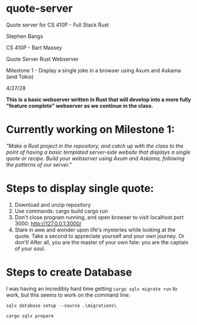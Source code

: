 # quote-server

Quote server for CS 410P - Full Stack Rust

Stephen Bangs

CS 410P - Bart Massey

Quote Server Rust Webserver

Milestone 1 - Display a single joke in a browser using Axum and Askama (and Tokio)

4/27/28

**This is a basic webserver written in Rust that will develop into a more fully "feature complete" webserver as we continue in the class.**

# Currently working on Milestone 1: 

_"Make a Rust project in the repository, and catch up with the class to the point of having a basic templated server-side website that displays a single quote or recipe. Build your webserver using Axum and Askama, following the patterns of our server."_


# Steps to display single quote:

1) Download and unzip repository
2) Use commands:
    cargo build
    cargo run
3) Don't close program running, and open browser to visit localhost port 3000:
    http://127.0.0.1:3000/
4) Stare in awe and wonder upon life's mysteries while looking at the quote. Take a second to appreciate yourself and your own journey. Or don't! After all, you are the master of your own fate: you are the captain of your soul.


# Steps to create Database

I was having an incredibly hard time getting  `cargo sqlx migrate run` to work, but this seems to work on the command line:

`sqlx database setup --source .\migrations\`

`cargo sqlx prepare`